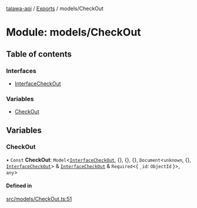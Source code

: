[talawa-api](../README.md) / [Exports](../modules.md) / models/CheckOut

# Module: models/CheckOut

## Table of contents

### Interfaces

- [InterfaceCheckOut](../interfaces/models_CheckOut.InterfaceCheckOut.md)

### Variables

- [CheckOut](models_CheckOut.md#checkout)

## Variables

### CheckOut

• `Const` **CheckOut**: `Model`\<[`InterfaceCheckOut`](../interfaces/models_CheckOut.InterfaceCheckOut.md), \{\}, \{\}, \{\}, `Document`\<`unknown`, \{\}, [`InterfaceCheckOut`](../interfaces/models_CheckOut.InterfaceCheckOut.md)\> & [`InterfaceCheckOut`](../interfaces/models_CheckOut.InterfaceCheckOut.md) & `Required`\<\{ `_id`: `ObjectId`  \}\>, `any`\>

#### Defined in

[src/models/CheckOut.ts:51](https://github.com/PalisadoesFoundation/talawa-api/blob/636e51c/src/models/CheckOut.ts#L51)
